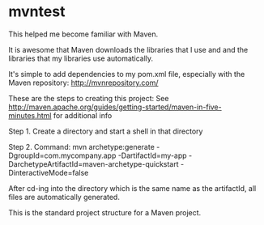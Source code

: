 mvntest
=======
This helped me become familiar with Maven. 

It is awesome that Maven downloads the libraries that I use and and the libraries that my libraries use automatically.

It's simple to add dependencies to my pom.xml file, especially with the Maven repository: http://mvnrepository.com/

These are the steps to creating this project: See http://maven.apache.org/guides/getting-started/maven-in-five-minutes.html for additional info

Step 1.  Create a directory and start a shell in that directory

Step 2. 
Command: mvn archetype:generate -DgroupId=com.mycompany.app -DartifactId=my-app -DarchetypeArtifactId=maven-archetype-quickstart -DinteractiveMode=false

After cd-ing into the directory which is the same name as the artifactId, all files are automatically generated.

This is the standard project structure for a Maven project.
